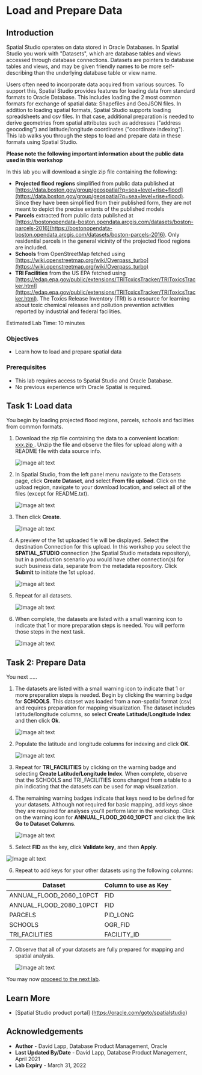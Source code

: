 # Load and Prepare Data


## Introduction

Spatial Studio operates on data stored in Oracle Databases. In Spatial Studio you work with "Datasets", which are database tables and views accessed through database connections. Datasets are pointers to database tables and views, and may be given friendly names to be more self-describing than the underlying database table or view name.  

Users often need to incorporate data acquired from various sources. To support this, Spatial Studio provides features for loading data from standard formats to Oracle Database.  This includes loading the 2 most common formats for exchange of spatial data: Shapefiles and GeoJSON files. In addition to loading spatial formats, Spatial Studio supports loading spreadsheets and csv files. In that case, additional preparation is needed to derive geometries from spatial attributes such as addresses ("address geocoding") and latitude/longitude coordinates ("coordinate indexing"). This lab walks you through the steps to load and prepare data in these formats using Spatial Studio. 

 **Please note the following important information about the public data used in this workshop**

 In this lab you will download a single zip file containing the following:

 * **Projected flood regions** simplified from public data published at [https://data.boston.gov/group/geospatial?q=sea+level+rise+flood](https://data.boston.gov/group/geospatial?q=sea+level+rise+flood). Since they have been simplified from their published form, they are not meant to depict the precise extents of the published models
 * **Parcels** extracted from public data published at [https://bostonopendata-boston.opendata.arcgis.com/datasets/boston-parcels-2016](https://bostonopendata-boston.opendata.arcgis.com/datasets/boston-parcels-2016). Only residential parcels in the general vicinity of the projected flood regions are included.
 * **Schools** from OpenStreetMap fetched using [https://wiki.openstreetmap.org/wiki/Overpass_turbo](https://wiki.openstreetmap.org/wiki/Overpass_turbo)
 * **TRI Facilities** from the US EPA fetched using [https://edap.epa.gov/public/extensions/TRIToxicsTracker/TRIToxicsTracker.html](https://edap.epa.gov/public/extensions/TRIToxicsTracker/TRIToxicsTracker.html). The Toxics Release Inventory (TRI) is a resource for learning about toxic chemical releases and pollution prevention activities reported by industrial and federal facilities. 


Estimated Lab Time: 10 minutes


### Objectives

* Learn how to load and prepare spatial data

### Prerequisites

* This lab requires access to Spatial Studio and Oracle Database. 
* No previous experience with Oracle Spatial is required.


## Task 1: Load data

You begin by loading projected flood regions, parcels, schools and facilities from common formats. 

1. Download the zip file containing the data to a convenient location: <a href="xxx">  xxx.zip  </a> . Unzip the file and observe the files for upload along with a README file with data source info.

   ![Image alt text](images/load-data-01.png)

2. In Spatial Studio, from the left panel menu navigate to the Datasets page, click **Create Dataset**, and select **From file upload**. Click on the upload region, navigate to your download location, and select all of the files (except for README.txt). 
   
   ![Image alt text](images/load-data-02.png)

3. Then click **Create**.
   
   ![Image alt text](images/load-data-03.png)

4. A preview of the 1st uploaded file will be displayed. Select the destination Connection for this upload. In this workshop you select the **SPATIAL_STUDIO** connection (the Spatial Studio metadata repository), but in a production scenario you would have other connection(s) for such business data, separate from the metadata repository. Click **Submit** to initiate the 1st upload.
   
   ![Image alt text](images/load-data-04.png)

5. Repeat for all datasets.

   ![Image alt text](images/load-data-05.png)

6. When complete, the datasets are listed with a small warning icon to indicate that 1 or more preparation steps is needed. You will perform those steps in the next task.

   ![Image alt text](images/load-data-06.png)

## Task 2: Prepare Data

You next  .....   

1. The datasets are listed with a small warning icon to indicate that 1 or more preparation steps is needed. Begin by clicking the warning badge for **SCHOOLS**. This dataset was loaded from a non-spatial format (csv) and requires preparation for mapping visualization. The dataset includes latitude/longitude columns, so select **Create Latitude/Longitude Index** and then click **Ok**. 
   
   ![Image alt text](images/prep-data-01.png)  

2. Populate the latitude and longitude columns for indexing and click **OK**.

   ![Image alt text](images/prep-data-02.png)  

3. Repeat for **TRI\_FACILITIES** by clicking on the warning badge and selecting **Create Latitude/Longitude Index**. When complete, observe that the SCHOOLS and TRI\_FACILITIES icons changed from a table to a pin indicating that the datasets can be used for map visualization. 

    
4. The remaining warning badges indicate that keys need to be defined for your datasets. Although not required for basic mapping, add keys since they are required for analyses you'll perform later in the workshop. Click on the warning icon for **ANNUAL\_FLOOD\_2040\_10PCT** and click the link **Go to Dataset Columns**.

   ![Image alt text](images/prep-data-03.png)  

5.  Select **FID** as the key, click **Validate key**, and then **Apply**.

   ![Image alt text](images/prep-data-04.png)  

6. Repeat to add keys for your other datasets using the following columns:
   
 | Dataset | Column to use as Key |
 | --- | --- |
 | ANNUAL\_FLOOD\_2060\_10PCT | FID |
 | ANNUAL\_FLOOD\_2080\_10PCT	 |FID |
 | PARCELS | PID\_LONG |
 | SCHOOLS | OGR\_FID |
 | TRI_FACILITIES | FACILITY\_ID |

7. Observe that all of your datasets are fully prepared for mapping and spatial analysis.

   ![Image alt text](images/prep-data-05.png)  


You may now [proceed to the next lab](#next).

## Learn More
* [Spatial Studio product portal] (https://oracle.com/goto/spatialstudio)

## Acknowledgements
* **Author** - David Lapp, Database Product Management, Oracle
* **Last Updated By/Date** - David Lapp, Database Product Management, April 2021
* **Lab Expiry** - March 31, 2022
